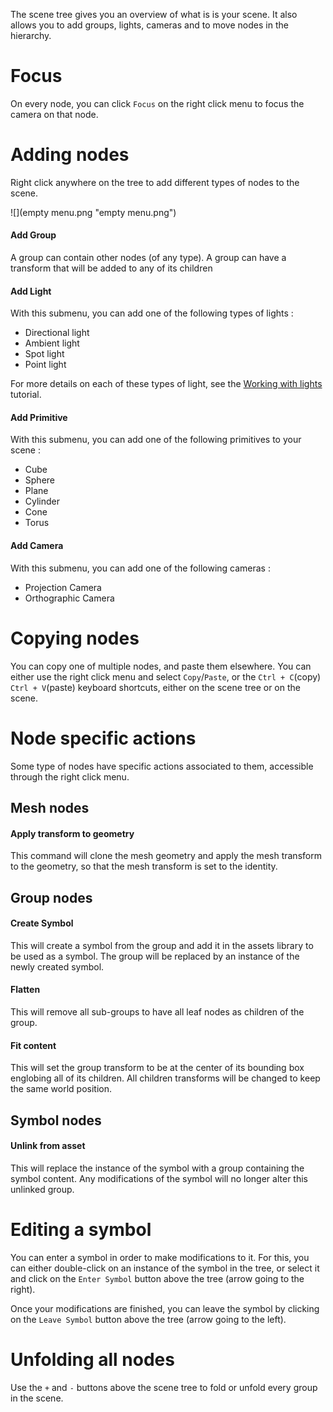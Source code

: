 The scene tree gives you an overview of what is is your scene. It also allows you to add groups, lights, cameras and to move nodes in the hierarchy.

Focus
=====

On every node, you can click `Focus` on the right click menu to focus the camera on that node.

Adding nodes
============

Right click anywhere on the tree to add different types of nodes to the scene.

![](empty menu.png "empty menu.png")

#### Add Group

A group can contain other nodes (of any type). A group can have a transform that will be added to any of its children

#### Add Light

With this submenu, you can add one of the following types of lights :

-   Directional light
-   Ambient light
-   Spot light
-   Point light

For more details on each of these types of light, see the [Working with lights](Working_with_lights.md) tutorial.

#### Add Primitive

With this submenu, you can add one of the following primitives to your scene :

-   Cube
-   Sphere
-   Plane
-   Cylinder
-   Cone
-   Torus

#### Add Camera

With this submenu, you can add one of the following cameras :

-   Projection Camera
-   Orthographic Camera

Copying nodes
=============

You can copy one of multiple nodes, and paste them elsewhere. You can either use the right click menu and select `Copy`/`Paste`, or the `Ctrl + C`(copy) `Ctrl + V`(paste) keyboard shortcuts, either on the scene tree or on the scene.

Node specific actions
=====================

Some type of nodes have specific actions associated to them, accessible through the right click menu.

Mesh nodes
----------

#### Apply transform to geometry

This command will clone the mesh geometry and apply the mesh transform to the geometry, so that the mesh transform is set to the identity.

Group nodes
-----------

#### Create Symbol

This will create a symbol from the group and add it in the assets library to be used as a symbol. The group will be replaced by an instance of the newly created symbol.

#### Flatten

This will remove all sub-groups to have all leaf nodes as children of the group.

#### Fit content

This will set the group transform to be at the center of its bounding box englobing all of its children. All children transforms will be changed to keep the same world position.

Symbol nodes
------------

#### Unlink from asset

This will replace the instance of the symbol with a group containing the symbol content. Any modifications of the symbol will no longer alter this unlinked group.

Editing a symbol
================

You can enter a symbol in order to make modifications to it. For this, you can either double-click on an instance of the symbol in the tree, or select it and click on the `Enter Symbol` button above the tree (arrow going to the right).

Once your modifications are finished, you can leave the symbol by clicking on the `Leave Symbol` button above the tree (arrow going to the left).

Unfolding all nodes
===================

Use the `+` and `-` buttons above the scene tree to fold or unfold every group in the scene.

